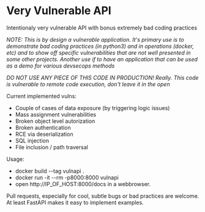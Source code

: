 # Very Vulnerable API
Intentionaly very vulnerable API with bonus extremely bad coding practices

*NOTE: This is by design a vulnerable application. It's primary use is to demonstrate bad coding practices (in python3) and in operations (docker, etc) and to show off specific vulnerabilities that are not well presented in some other projects. Another use if to have an application that can be used as a demo for various devsecops methods*

*DO NOT USE _ANY_ PIECE OF THIS CODE IN PRODUCTION! Really.*
*This code is vulnerable to remote code execution, don't leave it in the open*

Current implemented vulns:
* Couple of cases of data exposure (by triggering logic issues)
* Mass assignment vulnerabilities
* Broken object level autorization
* Broken authentication
* RCE via deserialization
* SQL injection
* File inclusion / path traversal


Usage:
* docker build --tag vulnapi .
* docker run -it --rm -p8000:8000 vulnapi
* open http://IP_OF_HOST:8000/docs in a webbrowser. 

Pull requests, especially for cool, subtle bugs or bad practices are welcome. At least FastAPI makes it easy to implement examples. 
